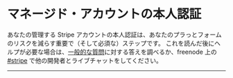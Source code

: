 # マネージド・アカウントの本人認証

あなたの管理する Stripe アカウントの本人認証は、あなたのプラっとフォームのリスクを減らす重要で（そして必須な）ステップです。
これを読んだ後にヘルプが必要な場合は、[一般的な質問](https://support.stripe.com/search?q=connect)に対する答えを調べるか、freenode 上の [#stripe](irc://irc.freenode.net/stripe) で他の開発者とライブチャットをしてください。

-----


